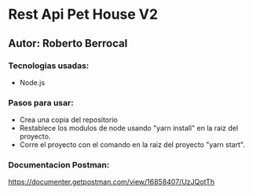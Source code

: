 # Rest Api Pet House V2

## Autor: Roberto Berrocal

### Tecnologias usadas:

- Node.js

### Pasos para usar:
- Crea una copia del repositorio 
- Restablece los modulos de node usando "yarn install" en la raiz del proyecto.
- Corre el proyecto con el comando en la raiz del proyecto "yarn start".

### Documentacion Postman:
https://documenter.getpostman.com/view/16858407/UzJQotTh